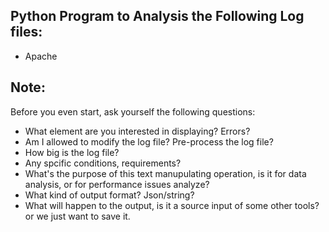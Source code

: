 ## Python Program to Analysis the Following Log files:
* Apache

## Note:
Before you even start, ask yourself the following questions:
* What element are you interested in displaying? Errors?
* Am I allowed to modify the log file? Pre-process the log file?
* How big is the log file?
* Any spcific conditions, requirements?
* What's the purpose of this text manupulating operation, is it for data analysis, or for performance issues analyze?
* What kind of output format? Json/string?
* What will happen to the output, is it a source input of some other tools? or we just want to save it.